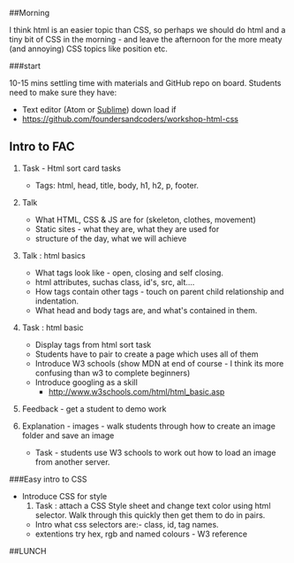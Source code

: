     
##Morning 

I think html is an easier topic than CSS, so perhaps we should do html and a tiny bit of CSS in the morning - and leave the afternoon for the more meaty (and annoying) CSS topics like position etc.


###start

10-15 mins settling time with materials and GitHub repo on board.
Students need to make sure they have:
- Text editor (Atom or [Sublime](https://www.sublimetext.com/3)) down load if 
- https://github.com/foundersandcoders/workshop-html-css


## Intro to FAC
1. Task - Html sort card tasks
    * Tags: html, head, title, body, h1, h2, p, footer.
2. Talk 
    -    What HTML, CSS & JS are for (skeleton, clothes, movement)
    -    Static sites - what they are, what they are used for
    -    structure of the day, what we will achieve
    
3. Talk : html basics
    * What tags look like - open, closing and self closing.
    * html attributes, suchas class, id's, src, alt....
    * How tags contain other tags - touch on parent child relationship and indentation. 
    * What head and body tags are, and what's contained in them. 

4. Task : html basic
    * Display tags from html sort task
    * Students have to pair to create a page which uses all of them
    * Introduce W3 schools (show MDN at end of course - I think its more confusing than w3 to complete beginners)
    * Introduce googling as a skill
        * http://www.w3schools.com/html/html_basic.asp

5. Feedback - get a student to demo work
6. Explanation - images - walk students through how to create an image folder and save an image
    * Task - students use W3 schools to work out how to load an image from another server.

###Easy intro to  CSS
* Introduce CSS for style
    1. Task : attach a CSS Style sheet and change text color using html selector. Walk through this quickly then get them to do in pairs.
    - Intro what css selectors are:- class, id, tag names.
    - extentions try hex, rgb and named colours - W3 reference 

##LUNCH

